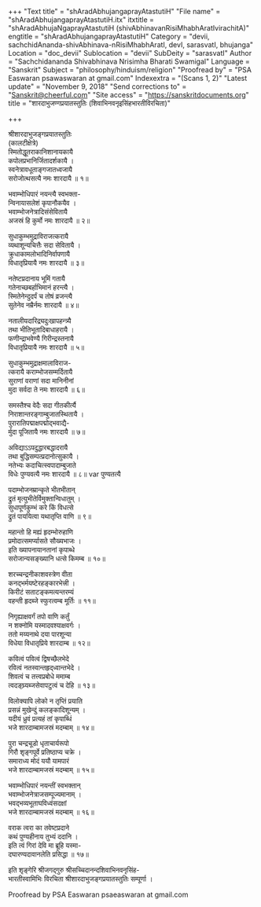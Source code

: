 +++
"Text title" = "shAradAbhujangaprayAtastutiH"
"File name" = "shAradAbhujangaprayAtastutiH.itx"
itxtitle = "shAradAbhujaNgaprayAtastutiH (shivAbhinavanRisiMhabhAratIvirachitA)"
engtitle = "shAradAbhujangaprayAtastutiH"
Category = "devii, sachchidAnanda-shivAbhinava-nRisiMhabhAratI, devI, sarasvatI, bhujanga"
Location = "doc_devii"
Sublocation = "devii"
SubDeity = "sarasvatI"
Author = "Sachchidananda Shivabhinava Nrisimha Bharati Swamigal"
Language = "Sanskrit"
Subject = "philosophy/hinduism/religion"
"Proofread by" = "PSA Easwaran psawaswaran at gmail.com"
Indexextra = "(Scans 1, 2)"
"Latest update" = "November 9, 2018"
"Send corrections to" = "Sanskrit@cheerful.com"
"Site access" = "https://sanskritdocuments.org"
title = "शारदाभुजण्गप्रयातस्तुतिः (शिवाभिनवनृइसिंहभारतीविरचिता)"

+++
  
 श्रीशारदाभुजङ्गप्रयातस्तुतिः   
(कालटीक्षेत्रे)  
स्मितोद्धूतराकानिशानायकायै  
     कपोलप्रभानिर्जितादर्शकायै ।  
स्वनेत्रावधूताङ्गजातध्वजायै  
     सरोजोत्थसत्यै नमः शारदायै ॥ १॥  
  
भवाम्भोधिपारं नयन्त्यै स्वभक्ता-  
     न्विनायासलेशं कृपानौकयैव ।  
भवाम्भोजनेत्रादिसंसेवितायै  
     अजस्रं हि कुर्मो नमः शारदायै ॥ २॥  
  
सुधाकुम्भमुद्राविराजत्करायै  
     व्यथाशून्यचित्तैः सदा सेवितायै ।  
क्रुधाकामलोभादिनिर्वापणायै  
     विधातृप्रियायै नमः शारदायै ॥ ३॥  
  
नतेष्टप्रदानाय भूमिं गतायै  
     गतेनाच्छबर्हाभिमानं हरन्त्यै ।  
स्मितेनेन्दुदर्पं च तोषं व्रजन्त्यै  
     सुतेनेव नम्रैर्नमः शारदायै ॥ ४॥  
  
नतालीयदारिद्र्यदुःखापहन्त्र्यै  
     तथा भीतिभूतादिबाधाहरायै ।  
फणीन्द्राभवेण्यै गिरीन्द्रस्तनायै  
     विधातृप्रियायै नमः शारदायै ॥ ५॥  
  
सुधाकुम्भमुद्राक्षमालाविराज-  
     त्करायै कराम्भोजसम्मर्दितायै  
सुराणां वराणां सदा मानिनीनां  
     मुदा सर्वदा ते नमः शारदायै ॥ ६॥  
  
समस्तैश्च वेदैः सदा गीतकीर्त्यै  
     निराशान्तरङ्गाम्बुजातस्थितायै ।  
पुरारातिपद्माक्षपद्मोद्भवाद्यै-  
     र्मुदा पूजितायै नमः शारदायै ॥ ७॥  
  
अविद्याऽऽपदुद्धारबद्धादरायै  
     तथा बुद्धिसम्पत्प्रदानोत्सुकायै ।  
नतेभ्यः कदाचित्स्वपादाम्बुजाते  
     विधेः पुण्यवत्यै नमः शारदायै ॥ ८॥  var  पुण्यतत्यै  
  
पदाम्भोजनम्रान्कृते भीतभीतान्  
     द्रुतं मृत्युभीतेर्विमुक्तान्विधातुम् ।  
सुधापूर्णकुम्भं करे किं विधत्से  
     द्रुतं पाययित्वा यथातृप्ति वाणि ॥ ९॥  
  
महान्तो हि मह्यं हृदम्भोरुहाणि  
     प्रमोदात्समर्प्यासते सौख्यभाजः ।  
इति ख्यापनायानतानां कृपाब्धे  
     सरोजान्यसङ्ख्यानि धत्से किमम्ब ॥ १०॥  
  
शरच्चन्द्रनीकाशवस्त्रेण वीता  
     कनद्भर्मयष्टेरहङ्कारभेत्त्री ।  
किरीटं सताटङ्कमत्यन्तरम्यं  
     वहन्ती हृदब्जे स्फुरत्वम्ब मूर्तिः ॥ ११॥  
  
निगृह्याक्षवर्गं तपो वाणि कर्तुं  
     न शक्नोमि यस्मादवश्याक्षवर्गः ।  
ततो मय्यनाथे दया पारशून्या  
     विधेया विधातृप्रिये शारदाम्ब ॥ १२॥  
  
कवित्वं पवित्वं द्विषच्छैलभेदे  
     रवित्वं नतस्वान्तहृद्‍ध्वान्तभेदे ।  
शिवत्वं च तत्त्वप्रबोधे ममाम्ब  
     त्वदङ्घ्र्यब्जसेवापटुत्वं च देहि ॥ १३॥  
  
विलोक्यापि लोको न तृप्तिं प्रयाति  
     प्रसन्नं मुखेन्दुं कलङ्कादिशून्यम् ।  
यदीयं ध्रुवं प्रत्यहं तां कृपाब्धिं  
     भजे शारदाम्बामजस्रं मदम्बाम् ॥ १४॥  
  
पुरा चन्द्रचूडो धृताचार्यरूपो  
     गिरौ श‍ृङ्गपूर्वे प्रतिष्ठाप्य चक्रे ।  
समाराध्य मोदं ययौ यामपारं  
     भजे शारदाम्बामजस्रं मदम्बाम् ॥ १५॥  
  
भवाम्भोधिपारं नयन्तीं स्वभक्तान्  
     भवाम्भोजनेत्राजसम्पूज्यमानाम् ।  
भवद्भव्यभूताघविध्वंसदक्षां  
     भजे शारदाम्बामजस्रं मदम्बाम् ॥ १६॥  
  
वराक त्वरा का तवेष्टप्रदाने  
     कथं पुण्यहीनाय तुभ्यं ददानि ।  
इति त्वं गिरां देवि मा ब्रूहि यस्मा-  
     दघारण्यदावानलेति प्रसिद्धा ॥ १७॥  
  
इति श‍ृङ्गेरि श्रीजगद्गुरु श्रीसच्चिदानन्दशिवाभिनवनृसिंह-  
भारतीस्वामिभिः विरचिता श्रीशारदाभुजङ्गप्रयातस्तुतिः सम्पूर्णा ।  
  
  
Proofread by PSA Easwaran psaeaswaran at gmail.com  
  
